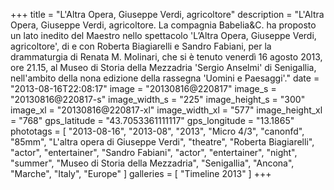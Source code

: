 +++
title = "L'Altra Opera, Giuseppe Verdi, agricoltore"
description = "L'Altra Opera, Giuseppe Verdi, agricoltore. La compagnia Babelia&C. ha proposto un lato inedito del Maestro nello spettacolo 'L’Altra Opera, Giuseppe Verdi, agricoltore', di e con Roberta Biagiarelli e Sandro Fabiani, per la drammaturgia di Renata M. Molinari, che si è tenuto venerdì 16 agosto 2013, ore 21.15, al Museo di Storia della Mezzadria 'Sergio Anselmi' di Senigallia, nell'ambito della nona edizione della rassegna 'Uomini e Paesaggi'."
date = "2013-08-16T22:08:17"
image = "20130816@220817"
image_s = "20130816@220817-s"
image_width_s = "225"
image_height_s = "300"
image_xl = "20130816@220817-xl"
image_width_xl = "577"
image_height_xl = "768"
gps_latitude = "43.7053361111117"
gps_longitude = "13.1865"
phototags = [ "2013-08-16", "2013-08", "2013", "Micro 4/3", "canonfd", "85mm", "L'altra opera di Giuseppe Verdi", "theatre", "Roberta Biagiarelli", "actor", "entertainer", "Sandro Fabiani", "actor", "entertainer", "night", "summer", "Museo di Storia della Mezzadria", "Senigallia", "Ancona", "Marche", "Italy", "Europe" ]
galleries = [ "Timeline 2013" ]
+++
